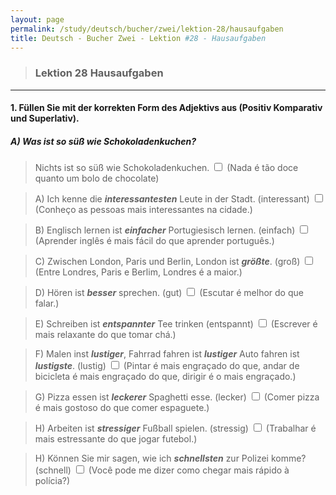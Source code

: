 ```yaml
---
layout: page
permalink: /study/deutsch/bucher/zwei/lektion-28/hausaufgaben
title: Deutsch - Bucher Zwei - Lektion #28 - Hausaufgaben
---
```


> ### Lektion 28 **Hausaufgaben**

---

#### 1. Füllen Sie mit der korrekten Form des Adjektivs aus (Positiv Komparativ und Superlativ).

##### A) Was ist so süß wie Schokoladenkuchen?
> Nichts ist so süß wie Schokoladenkuchen. <input type="checkbox" />
(Nada é tão doce quanto um bolo de chocolate)



> A) Ich kenne die ___interessantesten___ Leute in der Stadt. (interessant) <input type="checkbox" />
(Conheço as pessoas mais interessantes na cidade.)

> B) Englisch lernen ist ___einfacher___ Portugiesisch lernen. (einfach) <input type="checkbox" />
(Aprender inglês é mais fácil do que aprender português.)

> C) Zwischen London, Paris und Berlin, London ist ___größte___. (groß) <input type="checkbox" />
(Entre Londres, Paris e Berlim, Londres é a maior.)

> D) Hören ist ___besser___ sprechen. (gut) <input type="checkbox" />
(Escutar é melhor do que falar.)

> E) Schreiben ist ___entspannter___ Tee trinken (entspannt) <input type="checkbox" />
(Escrever é mais relaxante do que tomar chá.)

> F) Malen inst ___lustiger___, Fahrrad fahren ist ___lustiger___ Auto fahren ist ___lustigste___. (lustig) <input type="checkbox" />
(Pintar é mais engraçado do que, andar de bicicleta é mais engraçado do que, dirigir é o mais engraçado.)

> G) Pizza essen ist ___leckerer___ Spaghetti esse. (lecker) <input type="checkbox" />
(Comer pizza é mais gostoso do que comer espaguete.)

> H) Arbeiten ist ___stressiger___ Fußball spielen. (stressig) <input type="checkbox" />
(Trabalhar é mais estressante do que jogar futebol.)

> H) Können Sie mir sagen, wie ich ___schnellsten___ zur Polizei komme? (schnell) <input type="checkbox" />
(Você pode me dizer como chegar mais rápido à polícia?)

